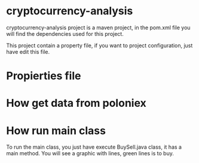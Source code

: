 # cryptocurrency-analysis
cryptocurrency-analysis project is a maven project, in the pom.xml file you will find the dependencies used for this project.

This project contain a property file, if you want to project configuration, just have edit this file.

# Propierties file


# How get data from poloniex



# How run main class

To run the main class, you just have execute BuySell.java class, it has a main method. You will see a graphic with lines, green lines is to buy.
